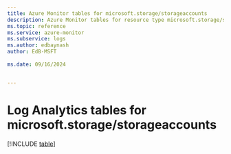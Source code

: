 ```yaml
---
title: Azure Monitor tables for microsoft.storage/storageaccounts
description: Azure Monitor tables for resource type microsoft.storage/storageaccounts
ms.topic: reference
ms.service: azure-monitor
ms.subservice: logs
ms.author: edbaynash
author: EdB-MSFT
   
ms.date: 09/16/2024


---
```


# Log Analytics tables for microsoft.storage/storageaccounts  

[!INCLUDE [table](~/reusable-content/ce-skilling/azure/includes/azure-monitor/reference/tables/microsoft-storage_storageaccounts-include.md)]


